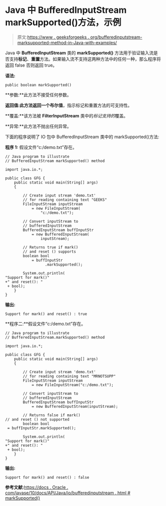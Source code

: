 # Java 中 BufferedInputStream markSupported()方法，示例

> 原文:[https://www . geeksforgeeks . org/bufferedinputstream-marksupported-method-in-Java-with-examples/](https://www.geeksforgeeks.org/bufferedinputstream-marksupported-method-in-java-with-examples/)

Java 中 **BufferedInputStream** 类的 **markSupported()** 方法用于验证输入流是否支持**标记**、**重置**方法。如果输入流不支持这两种方法中的任何一种，那么程序将返回 false 否则返回 true。

**语法:**

```
public boolean markSupported()

```

**参数:**此方法不接受任何参数。

**返回值:**此方法返回一个**布尔值**，指示标记和重置方法的可支持性。

**覆盖:**该方法被 **FilterInputStream** 类中的*标记支持的*覆盖。

**异常:**此方法不抛出任何异常。

下面的程序说明了 IO 包中 BufferedInputStream 类中的 markSupported()方法:

**程序 1:** 假设文件“c:/demo.txt”存在。

```
// Java program to illustrate
// BufferedInputStream markSupported() method

import java.io.*;

public class GFG {
    public static void main(String[] args)
    {

        // Create input stream 'demo.txt'
        // for reading containing text "GEEKS"
        FileInputStream inputStream
            = new FileInputStream(
                "c:/demo.txt");

        // Convert inputStream to
        // bufferedInputStream
        BufferedInputStream buffInputStr
            = new BufferedInputStream(
                inputStream);

        // Returns true if mark()
        // and reset () supports
        boolean bool
            = buffInputStr
                  .markSupported();

        System.out.println(
"Support for mark()"
+" and reset(): "
 + bool);
    }
}
```

**输出:**

```
Support for mark() and reset() : true

```

**程序二:**假设文件“c:/demo.txt”存在。

```
// Java program to illustrate
// BufferedInputStream.markSupported() method

import java.io.*;

public class GFG {
    public static void main(String[] args)
    {

        // Create input stream 'demo.txt'
        // for reading containing text "MRNOTSUPP"
        FileInputStream inputStream
            = new FileInputStream("c:/demo.txt");

        // Convert inputStream to
        // bufferedInputStream
        BufferedInputStream buffInputStr
            = new BufferedInputStream(inputStream);

        // Returns false if mark()
// and reset () not supported
        boolean bool
 = buffInputStr.markSupported();

        System.out.println(
"Support for mark()"
+" and reset(): "
 + bool);
    }
}
```

**输出:**

```
Support for mark() and reset() : false

```

**参考文献:**[https://docs . Oracle . com/javase/10/docs/API/Java/io/bufferedinputstream . html # markSupported()](https://docs.oracle.com/javase/10/docs/api/java/io/BufferedInputStream.html#markSupported())